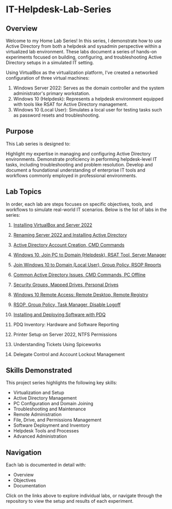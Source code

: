 # IT-Helpdesk-Lab-Series
## Overview
Welcome to my Home Lab Series! In this series, I demonstrate how to use Active Directory from both a helpdesk and sysadmin perspective within a virtualized lab environment. These labs document a series of hands-on experiments focused on building, configuring, and troubleshooting Active Directory setups in a simulated IT setting.

Using VirtualBox as the virtualization platform, I’ve created a networked configuration of three virtual machines:

1. Windows Server 2022: Serves as the domain controller and the system administrator's primary workstation.
2. Windows 10 (Helpdesk): Represents a helpdesk environment equipped with tools like RSAT for Active Directory management.
3. Windows 10 (Local User): Simulates a local user for testing tasks such as password resets and troubleshooting.
   
## Purpose

This Lab series is designed to:

Highlight my expertise in managing and configuring Active Directory environments.
Demonstrate proficiency in performing helpdesk-level IT tasks, including troubleshooting and problem resolution.
Develop and document a foundational understanding of enterprise IT tools and workflows commonly employed in professional environments.

## Lab Topics
In order, each lab are steps focuses on specific objectives, tools, and workflows to simulate real-world IT scenarios. Below is the list of labs in the series:

1. [Installing VirtualBox and Server 2022](https://github.com/tobifash0/Installing-VirtualBox-and-Server-2022)

2. [Renaming Server 2022 and Installing Active Directory](https://github.com/tobifash0/Renaming-Server-2022-and-Installing-Active-Directory)
3. [Active Directory Account Creation, CMD Commands](https://github.com/tobifash0/Active-Directory-Account-Creation-CMD-Commands)
4. [Windows 10, Join PC to Domain (Helpdesk), RSAT Tool, Server Manager](https://github.com/tobifash0/Windows-10-Join-PC-to-Domain-Helpdesk-RSAT-Tool-Server-Manager)
5. [Join Windows 10 to Domain (Local User), Group Policy, RSOP Reports](https://github.com/tobifash0/Join-Windows-10-to-Domain-Local-User-Group-Policy-RSOP-Reports)
6. [Common Active Directory Issues, CMD Commands, PC Offline](https://github.com/tobifash0/Common-Active-Directory-Issues-CMD-Commands-PC-Offline)
7. [Security Groups, Mapped Drives, Personal Drives](https://github.com/tobifash0/Security-Groups-Mapped-Drives-Personal-Drives)
8. [Windows 10 Remote Access: Remote Desktop, Remote Registry](https://github.com/tobifash0/Windows-10-Remote-Access-RemotDesktop-Remote-Registry)
9. [RSOP, Group Policy, Task Manager, Disable Logoff](https://github.com/tobifash0/RSOP-Group-Policy-Task-Manager-Disable-Logoff)
10. [Installing and Deploying Software with PDQ](Installing-and-Deploying-Software-with-PDQ)
11. PDQ Inventory: Hardware and Software Reporting
12. Printer Setup on Server 2022, NTFS Permissions
13. Understanding Tickets Using Spiceworks
14. Delegate Control and Account Lockout Management

## Skills Demonstrated

This project series highlights the following key skills:

- Virtualization and Setup
- Active Directory Management
- PC Configuration and Domain Joining
- Troubleshooting and Maintenance
- Remote Administration
- File, Drive, and Permissions Management
- Software Deployment and Inventory
- Helpdesk Tools and Processes
- Advanced Administration

 ## Navigation
Each lab is documented in detail with:

- Overview
- Objectives
- Documentation
  
Click on the links above to explore individual labs, or navigate through the repository to view the setup and results of each experiment.


